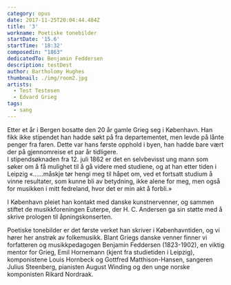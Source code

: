 ```yaml
---
category: opus
date: 2017-11-25T20:04:44.484Z
title: '3'
workname: Poetiske tonebilder
startDate: '15.6'
startTime: '18:32'
composedin: "1863"
dedicatedTo: Benjamin Feddersen
description: testDest
author: Bartholomy Hughes
thumbnail: ./img/room2.jpg
artists:
  - Test Testesen
  - Edvard Grieg
tags:
  - sang
---
```

Etter et år i Bergen bosatte den 20 år gamle Grieg seg i København. Han fikk ikke stipendet han hadde søkt på fra departementet, men levde på lånte penger fra faren. Dette var hans første opphold i byen, han hadde bare vært der på gjennomreise et par år tidligere.  
I stipendsøknaden fra 12. juli 1862 er det en selvbevisst ung mann som søker om å få mulighet til å gå videre med studiene, og at han etter tiden i Leipzig «……måskje tør hengi meg til håpet om, ved et fortsatt studium å vinne resultater, som kunne bli av betydning, ikke alene for meg, men også for musikken i mitt fedreland, hvor det er min akt å forbli.»

I København pleiet han kontakt med danske kunstnervenner, og sammen stiftet de musikkforeningen Euterpe, der H. C. Andersen ga sin støtte med å skrive prologen til åpningskonserten.  

Poetiske tonebilder er det første verket han skriver i Københavntiden, og vi hører her anstrøk av folkemusikk.  Blant Griegs danske venner finner vi forfatteren og musikkpedagogen Benjamin Feddersen (1823-1902), en viktig mentor for Grieg, Emil Hornemann (kjent fra studietiden i Leipzig), komponistene Louis Hornbeck og Gottfred Matthison-Hansen, sangeren Julius Steenberg, pianisten August Winding og den unge norske komponisten Rikard Nordraak.
